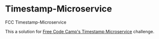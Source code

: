 # Timestamp-Microservice
FCC Timestamp-Microservice

This a solution for <a href ="https://www.freecodecamp.com/challenges/timestamp-microservice"> Free Code Camp's Timestamp Microservice</a> challenge.
